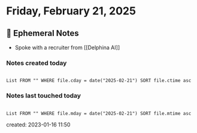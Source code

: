 # Friday, February 21, 2025

## 📝 Ephemeral Notes

- Spoke with a recruiter from [[Delphina AI]]

### Notes created today

```dataview

List FROM "" WHERE file.cday = date("2025-02-21") SORT file.ctime asc

```

### Notes last touched today

```dataview

List FROM "" WHERE file.mday = date("2025-02-21") SORT file.mtime asc

```

created: 2023-01-16 11:50
